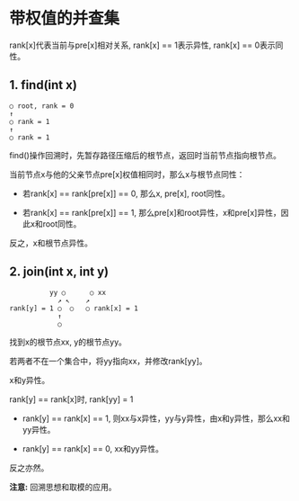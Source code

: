 # 带权值的并查集

rank[x]代表当前与pre[x]相对关系, rank[x] == 1表示异性, rank[x] == 0表示同性。

## 1. find(int x)

```
○ root, rank = 0 
↑
○ rank = 1
↑
○ rank = 1
```

find()操作回溯时，先暂存路径压缩后的根节点，返回时当前节点指向根节点。

当前节点x与他的父亲节点pre[x]权值相同时，那么x与根节点同性：

+ 若rank[x] == rank[pre[x]] == 0, 那么x, pre[x], root同性。

+ 若rank[x] == rank[pre[x]] == 1, 那么pre[x]和root异性，x和pre[x]异性，因此x和root同性。

反之，x和根节点异性。

## 2. join(int x, int y)

```
          yy ○      ○ xx
            ↗ ↖    ↗
rank[y] = 1 ○  ○   ○ rank[x] = 1
            ↑
            ○
```

找到x的根节点xx, y的根节点yy。

若两者不在一个集合中，将yy指向xx，并修改rank[yy]。

x和y异性。

rank[y] == rank[x]时, rank[yy] = 1

+ rank[y] == rank[x] == 1, 则xx与x异性，yy与y异性，由x和y异性，那么xx和yy异性。

+ rank[y] == rank[x] == 0, xx和yy异性。

反之亦然。

**注意:** 回溯思想和取模的应用。
